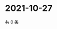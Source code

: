 # 2021-10-27

共 0 条

<!-- BEGIN WEIBO -->
<!-- 最后更新时间 Wed Oct 27 2021 07:08:48 GMT+0800 (China Standard Time) -->

<!-- END WEIBO -->
